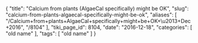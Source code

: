 {
    "title": "Calcium from plants (AlgaeCal specifically) might be OK",
    "slug": "calcium-from-plants-algaecal-specifically-might-be-ok",
    "aliases": [
        "/Calcium+from+plants+AlgaeCal+specifically+might+be+OK+\u2013+Dec+2016",
        "/8104"
    ],
    "tiki_page_id": 8104,
    "date": "2016-12-18",
    "categories": [
        "old name"
    ],
    "tags": [
        "old name"
    ]
}